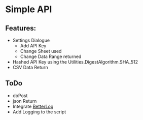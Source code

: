 # Simple API

## Features:

  * Settings Dialogue
    * Add API Key
    * Change Sheet used
    * Change Data Range returned
  * Hashed API Key using the Utilities.DigestAlgorithm.SHA_512
  * CSV Data Return

## ToDo

  * doPost
  * json Return
  * Integrate [BetterLog](https://github.com/peterherrmann/BetterLog)
  * Add Logging to the script
